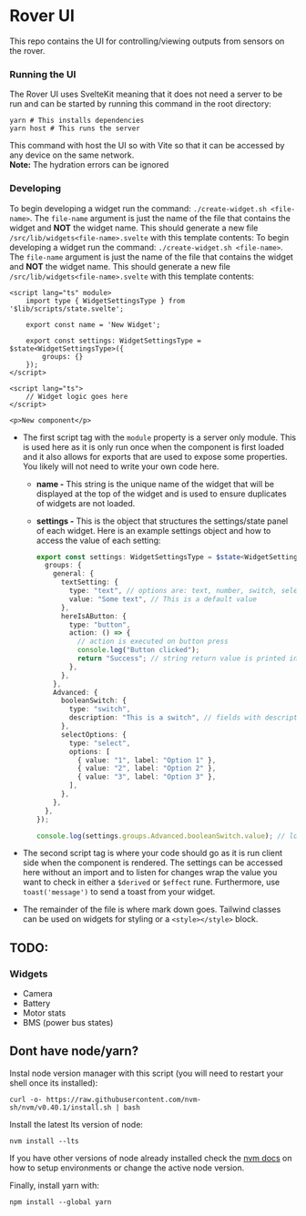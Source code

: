 # Rover UI

This repo contains the UI for controlling/viewing outputs from sensors on the rover.

### Running the UI

The Rover UI uses SvelteKit meaning that it does not need a server to be run and can be started by running this command in the root directory:

```shell
yarn # This installs dependencies
yarn host # This runs the server
```

This command with host the UI so with Vite so that it can be accessed by any device on the same network.  
**Note:** The hydration errors can be ignored

### Developing

To begin developing a widget run the command: `./create-widget.sh <file-name>`. The `file-name` argument is just the name of the file that contains the widget and **NOT** the widget name. This should generate a new file `/src/lib/widgets<file-name>.svelte` with this template contents:
To begin developing a widget run the command: `./create-widget.sh <file-name>`. The `file-name` argument is just the name of the file that contains the widget and **NOT** the widget name. This should generate a new file `/src/lib/widgets<file-name>.svelte` with this template contents:

```svelte
<script lang="ts" module>
	import type { WidgetSettingsType } from '$lib/scripts/state.svelte';

	export const name = 'New Widget';

	export const settings: WidgetSettingsType = $state<WidgetSettingsType>({
		groups: {}
	});
</script>

<script lang="ts">
	// Widget logic goes here
</script>

<p>New component</p>
```

- The first script tag with the `module` property is a server only module. This is used here as it is only run once when the component is first loaded and it also allows for exports that are used to expose some properties. You likely will not need to write your own code here.

  - **name -** This string is the unique name of the widget that will be displayed at the top of the widget and is used to ensure duplicates of widgets are not loaded.
  - **settings -** This is the object that structures the settings/state panel of each widget. Here is an example settings object and how to access the value of each setting:

    ```ts
    export const settings: WidgetSettingsType = $state<WidgetSettingsType>({
      groups: {
        general: {
          textSetting: {
            type: "text", // options are: text, number, switch, select, button
            value: "Some text", // This is a default value
          },
          hereIsAButton: {
            type: "button",
            action: () => {
              // action is executed on button press
              console.log("Button clicked");
              return "Success"; // string return value is printed in a toast
            },
          },
        },
        Advanced: {
          booleanSwitch: {
            type: "switch",
            description: "This is a switch", // fields with descriptions get a question mark next to their label
          },
          selectOptions: {
            type: "select",
            options: [
              { value: "1", label: "Option 1" },
              { value: "2", label: "Option 2" },
              { value: "3", label: "Option 3" },
            ],
          },
        },
      },
    });

    console.log(settings.groups.Advanced.booleanSwitch.value); // logs the state of the switch
    ```

- The second script tag is where your code should go as it is run client side when the component is rendered. The settings can be accessed here without an import and to listen for changes wrap the value you want to check in either a `$derived` or `$effect` rune. Furthermore, use `toast('message')` to send a toast from your widget.
- The remainder of the file is where mark down goes. Tailwind classes can be used on widgets for styling or a `<style></style>` block.

## TODO:

### Widgets

- Camera
- Battery
- Motor stats
- BMS (power bus states)

## Dont have node/yarn?

Instal node version manager with this script (you will need to restart your shell once its installed):

```
curl -o- https://raw.githubusercontent.com/nvm-sh/nvm/v0.40.1/install.sh | bash
```

Install the latest lts version of node:

```
nvm install --lts
```

If you have other versions of node already installed check the [nvm docs](https://github.com/nvm-sh/nvm) on how to setup environments or change the active node version.

Finally, install yarn with:

```
npm install --global yarn
```
